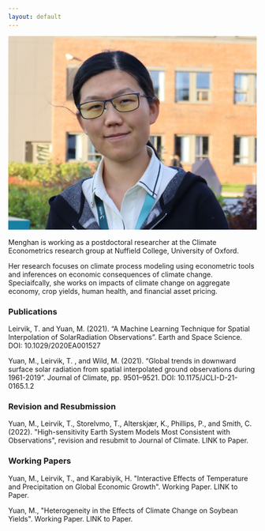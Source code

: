 ```yaml
---
layout: default
---
```


<div class="container2">
      <div class="image">
        <img src="/images/Menghan-Yuan.jpg">
      </div>
<!--       <div class="text">
        <h1>This is a beautiful picture.</h1>
      </div> -->
</div>

Menghan is working as a postdoctoral researcher at the Climate Econometrics research group at Nuffield College, University of Oxford.

Her research focuses on climate process modeling using econometric tools and inferences on economic consequences of climate change. Speciaifcally, she works on impacts of climate change on aggregate economy, crop yields, human health, and financial asset pricing. 


### Publications
Leirvik, T. and Yuan, M. (2021). “A Machine Learning Technique for Spatial Interpolation of SolarRadiation Observations”. Earth and Space Science. DOI: 10.1029/2020EA001527

Yuan, M., Leirvik, T. , and Wild, M. (2021). “Global trends in downward surface solar radiation from spatial interpolated ground observations during 1961-2019”. Journal of Climate, pp. 9501–9521. DOI: 10.1175/JCLI-D-21-0165.1.2

### Revision and Resubmission
Yuan, M., Leirvik, T., Storelvmo, T., Alterskjær, K., Phillips, P., and Smith, C. (2022). "High-sensitivity Earth System Models Most Consistent with Observations", revision and resubmit to Journal of Climate. LINK to Paper.

### Working Papers
Yuan, M., Leirvik, T., and Karabiyik, H.  "Interactive Effects of Temperature and Precipitation on Global Economic Growth". Working Paper. LINK to Paper. 

Yuan, M., "Heterogeneity in the Effects of Climate Change on Soybean Yields". Working Paper. LINK to Paper. 
